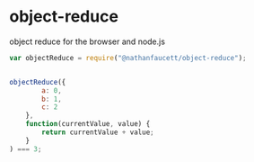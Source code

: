 object-reduce
=======

object reduce for the browser and node.js


```javascript
var objectReduce = require("@nathanfaucett/object-reduce");


objectReduce({
        a: 0,
        b: 1,
        c: 2
    },
    function(currentValue, value) {
        return currentValue + value;
    }
) === 3;
```
